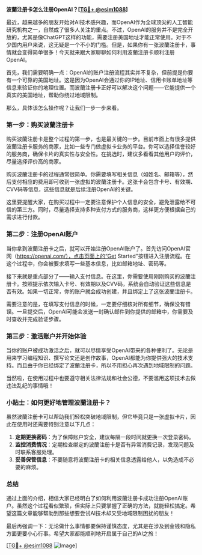 **波蘭注册卡怎么注册OpenAI？[[TG💪+ @esim1088](https://t.me/s/esim1088)]**

最近，越来越多的朋友开始对AI技术感兴趣，而OpenAI作为全球顶尖的人工智能研究机构之一，自然成了很多人关注的重点。不过，OpenAI的服务并不是完全开放的，尤其是像ChatGPT这样的功能，需要注册美国地址才能正常使用。对于不少国内用户来说，这无疑是一个不小的门槛。但是，如果你有一张波蘭注册卡，事情就会变得简单很多！今天就来跟大家聊聊如何利用波蘭注册卡顺利注册OpenAI。

首先，我们需要明确一点：OpenAI的账户注册流程其实并不复杂，但前提是你要有一个可靠的美国地址。这是因为OpenAI会通过你的IP地址、信用卡账单地址等信息来验证你的地理位置。而波蘭注册卡正好可以解决这个问题——它能提供一个真实的美国地址，帮助你绕过地域限制。

那么，具体该怎么操作呢？让我们一步一步来看。

### 第一步：购买波蘭注册卡

购买波蘭注册卡是整个过程的第一步，也是最关键的一步。目前市面上有很多提供波蘭注册卡服务的商家，比如一些专门做虚拟卡业务的平台。你可以选择信誉较好的服务商，确保卡片的真实性与安全性。在挑选时，建议多看看其他用户的评价，尽量选择评价高的商家。

购买波蘭注册卡的过程通常很简单。你需要填写相关信息（如姓名、邮箱等），然后支付相应的费用即可收到一张虚拟的波蘭注册卡。这张卡会包含卡号、有效期、CVV码等信息，这些信息就是后续注册OpenAI的关键。

这里要提醒大家，在购买过程中一定要注意保护个人信息的安全，避免泄露给不可信的第三方。同时，尽量选择支持多种支付方式的服务商，这样更方便根据自己的需求进行付款。

### 第二步：注册OpenAI账户

当你拿到波蘭注册卡之后，就可以开始注册OpenAI账户了。首先访问OpenAI官网（https://openai.com/），点击页面上的“Get Started”按钮进入注册流程。在这个过程中，你会被要求填写一些基本信息，比如邮箱地址、密码等。

接下来就是重点部分了——输入支付信息。在这里，你需要使用刚刚购买的波蘭注册卡。按照提示依次输入卡号、有效期以及CVV码，系统会自动验证这些信息是否有效。如果一切正常，你的账户就会成功创建，并且绑定上了这张波蘭注册卡。

需要注意的是，在填写支付信息的时候，一定要仔细核对所有细节，确保没有错误。一旦提交后，OpenAI可能会发送一封确认邮件到你提供的邮箱中，你需要及时查收并完成验证步骤。

### 第三步：激活账户并开始体验

当你的账户被成功激活之后，就可以尽情享受OpenAI带来的各种便利了。无论是用来学习编程知识、撰写论文还是创作故事，OpenAI都能为你提供强大的技术支持。而且由于你已经绑定了波蘭注册卡，所以不用担心再次遇到地域限制的问题。

当然啦，在使用过程中也要遵守相关法律法规和社会公德，不要滥用这项技术去做违法乱纪的事情哦！

### 小贴士：如何更好地管理波蘭注册卡？

虽然波蘭注册卡可以帮助我们轻松突破地域限制，但它毕竟只是一张虚拟卡片，因此在使用时还需要特别注意以下几点：

1. **定期更换密码**：为了保障账户安全，建议每隔一段时间就更换一次登录密码。
2. **监控消费情况**：定期检查绑定的波蘭注册卡是否有异常消费记录，发现问题及时联系客服处理。
3. **妥善保管信息**：不要随意将波蘭注册卡的相关信息透露给他人，以免造成不必要的麻烦。

### 总结

通过上面的介绍，相信大家已经明白了如何利用波蘭注册卡成功注册OpenAI账户。虽然这个过程看似繁琐，但实际上只要掌握了正确的方法，就能轻松搞定。希望这篇文章能够帮助到那些想要尝试AI技术却又受地域限制困扰的朋友！

最后再强调一下：无论做什么事情都要保持谨慎态度，尤其是在涉及到金钱和隐私方面更要小心行事。希望大家都能顺利地开启属于自己的AI之旅！

[[TG💪+ @esim1088](https://t.me/s/esim1088) ![Image](https://i.postimg.cc/4NQfJmqS/Snipaste-2025-05-13-00-14-12.png)]